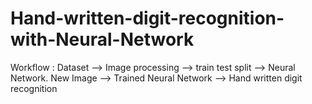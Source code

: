 # Hand-written-digit-recognition-with-Neural-Network
Workflow : Dataset --> Image processing --> train test split --> Neural Network. New Image --> Trained Neural Network --> Hand written digit recognition
